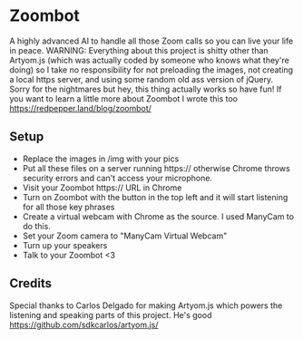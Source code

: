 # Zoombot
A highly advanced AI to handle all those Zoom calls so you can live your life in peace. WARNING: Everything about this project is shitty other than Artyom.js (which was actually coded by someone who knows what they're doing) so I take no responsibility for not preloading the images, not creating a local https server, and using some random old ass version of jQuery. Sorry for the nightmares but hey, this thing actually works so have fun! If you want to learn a little more about Zoombot I wrote this too https://redpepper.land/blog/zoombot/


## Setup
- Replace the images in /img with your pics
- Put all these files on a server running https:// otherwise Chrome throws security errors and can't access your microphone.
- Visit your Zoombot https:// URL in Chrome
- Turn on Zoombot with the button in the top left and it will start listening for all those key phrases
- Create a virtual webcam with Chrome as the source. I used ManyCam to do this.
- Set your Zoom camera to "ManyCam Virtual Webcam"
- Turn up your speakers
- Talk to your Zoombot <3


## Credits
Special thanks to Carlos Delgado for making Artyom.js which powers the listening and speaking parts of this project. He's good https://github.com/sdkcarlos/artyom.js/
